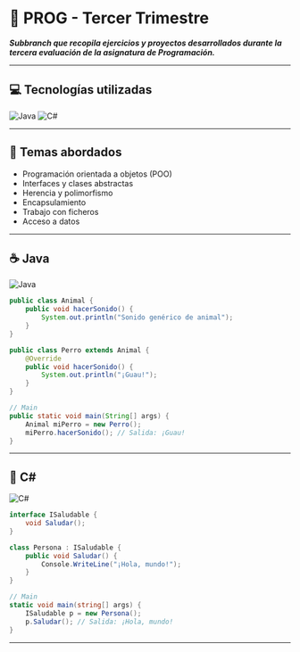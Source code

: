 # 🧠 PROG - Tercer Trimestre

***Subbranch que recopila ejercicios y proyectos desarrollados durante la tercera evaluación de la asignatura de Programación.***

---

## 💻 Tecnologías utilizadas

![Java](https://img.shields.io/badge/Java-ED8B00?style=for-the-badge&logo=openjdk&logoColor=white)
![C#](https://img.shields.io/badge/C%23-239120?style=for-the-badge&logo=c-sharp&logoColor=white)

---

## 🧠 Temas abordados

- Programación orientada a objetos (POO)  
- Interfaces y clases abstractas  
- Herencia y polimorfismo  
- Encapsulamiento  
- Trabajo con ficheros  
- Acceso a datos

---

## ☕ Java  
![Java](https://img.shields.io/badge/Java-ED8B00?style=flat&logo=openjdk&logoColor=white)

```java
public class Animal {
    public void hacerSonido() {
        System.out.println("Sonido genérico de animal");
    }
}

public class Perro extends Animal {
    @Override
    public void hacerSonido() {
        System.out.println("¡Guau!");
    }
}

// Main
public static void main(String[] args) {
    Animal miPerro = new Perro();
    miPerro.hacerSonido(); // Salida: ¡Guau!
}
```

---

## 🔷 C#  
![C#](https://img.shields.io/badge/C%23-239120?style=flat&logo=c-sharp&logoColor=white)

```csharp
interface ISaludable {
    void Saludar();
}

class Persona : ISaludable {
    public void Saludar() {
        Console.WriteLine("¡Hola, mundo!");
    }
}

// Main
static void main(string[] args) {
    ISaludable p = new Persona();
    p.Saludar(); // Salida: ¡Hola, mundo!
}
```

---
